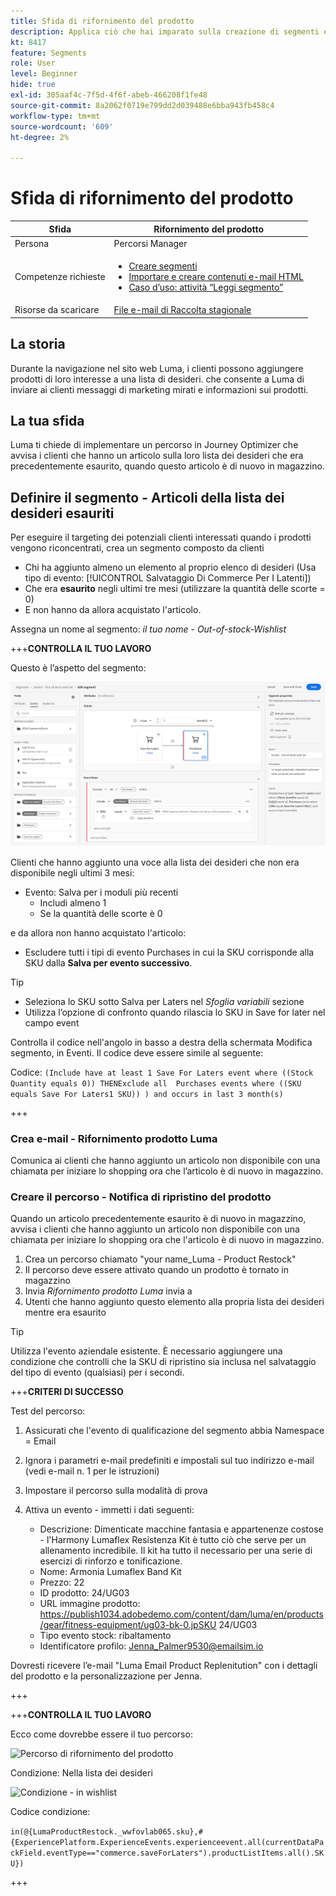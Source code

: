 ```yaml
---
title: Sfida di rifornimento del prodotto
description: Applica ciò che hai imparato sulla creazione di segmenti e verifica le tue abilità.
kt: 8417
feature: Segments
role: User
level: Beginner
hide: true
exl-id: 305aaf4c-7f5d-4f6f-abeb-466208f1fe48
source-git-commit: 8a2062f0719e799dd2d039488e6bba943fb458c4
workflow-type: tm+mt
source-wordcount: '609'
ht-degree: 2%

---
```


# Sfida di rifornimento del prodotto

| Sfida | Rifornimento del prodotto |
|---|---|
| Persona | Percorsi Manager |
| Competenze richieste | <ul><li>[Creare segmenti](https://experienceleague.adobe.com/docs/journey-optimizer-learn/tutorials/create-segments.html?lang=en)</li><li> [Importare e creare contenuti e-mail HTML](https://experienceleague.adobe.com/docs/journey-optimizer-learn/tutorials/create-messages/import-and-author-html-email-content.html?lang=en)</li><li>[Caso d’uso: attività “Leggi segmento”](https://experienceleague.adobe.com/docs/journey-optimizer-learn/tutorials/create-journeys/use-case-read-segment.html?lang=en)</li> |
| Risorse da scaricare | [File e-mail di Raccolta stagionale](/help/challenges/assets/email-assets/emails-seasonal-collection-announcement.zip) |

## La storia

Durante la navigazione nel sito web Luma, i clienti possono aggiungere prodotti di loro interesse a una lista di desideri. che consente a Luma di inviare ai clienti messaggi di marketing mirati e informazioni sui prodotti.

## La tua sfida

Luma ti chiede di implementare un percorso in Journey Optimizer che avvisa i clienti che hanno un articolo sulla loro lista dei desideri che era precedentemente esaurito, quando questo articolo è di nuovo in magazzino.

## Definire il segmento - Articoli della lista dei desideri esauriti

Per eseguire il targeting dei potenziali clienti interessati quando i prodotti vengono riconcentrati, crea un segmento composto da clienti

* Chi ha aggiunto almeno un elemento al proprio elenco di desideri (Usa tipo di evento: [!UICONTROL Salvataggio Di Commerce Per I Latenti])
* Che era **esaurito** negli ultimi tre mesi (utilizzare la quantità delle scorte = 0)
* E non hanno da allora acquistato l&#39;articolo.

Assegna un nome al segmento: *il tuo nome - Out-of-stock-Wishlist*

+++**CONTROLLA IL TUO LAVORO**

Questo è l’aspetto del segmento:

![Segmento - Articoli della lista dei desideri esauriti](/help/challenges/assets/C1-S2.png)

Clienti che hanno aggiunto una voce alla lista dei desideri che non era disponibile negli ultimi 3 mesi:

* Evento: Salva per i moduli più recenti
   * Includi almeno 1
   * Se la quantità delle scorte è 0

e da allora non hanno acquistato l&#39;articolo:

* Escludere tutti i tipi di evento Purchases in cui la SKU corrisponde alla SKU dalla **Salva per evento successivo**.

>[!TIP]
> * Seleziona lo SKU sotto Salva per Laters nel *Sfoglia variabili* sezione
> * Utilizza l’opzione di confronto quando rilascia lo SKU in Save for later nel campo event


Controlla il codice nell&#39;angolo in basso a destra della schermata Modifica segmento, in Eventi. Il codice deve essere simile al seguente:

Codice:
```(Include have at least 1 Save For Laters event where ((Stock Quantity equals 0)) THENExclude all  Purchases events where ((SKU equals Save For Laters1 SKU)) ) and occurs in last 3 month(s)```

+++

### Crea e-mail - Rifornimento prodotto Luma

Comunica ai clienti che hanno aggiunto un articolo non disponibile con una chiamata per iniziare lo shopping ora che l’articolo è di nuovo in magazzino.

### Creare il percorso - Notifica di ripristino del prodotto

Quando un articolo precedentemente esaurito è di nuovo in magazzino, avvisa i clienti che hanno aggiunto un articolo non disponibile con una chiamata per iniziare lo shopping ora che l&#39;articolo è di nuovo in magazzino.

1. Crea un percorso chiamato &quot;your name_Luma - Product Restock&quot;
1. Il percorso deve essere attivato quando un prodotto è tornato in magazzino
1. Invia *Rifornimento prodotto Luma* invia a
1. Utenti che hanno aggiunto questo elemento alla propria lista dei desideri mentre era esaurito

>[!TIP]
>
> Utilizza l&#39;evento aziendale esistente. È necessario aggiungere una condizione che controlli che la SKU di ripristino sia inclusa nel salvataggio del tipo di evento (qualsiasi) per i secondi.

+++**CRITERI DI SUCCESSO**

Test del percorso:

1. Assicurati che l&#39;evento di qualificazione del segmento abbia Namespace = Email
1. Ignora i parametri e-mail predefiniti e impostali sul tuo indirizzo e-mail (vedi e-mail n. 1 per le istruzioni)
1. Impostare il percorso sulla modalità di prova
1. Attiva un evento - immetti i dati seguenti:

   * Descrizione: Dimenticate macchine fantasia e appartenenze costose - l&#39;Harmony Lumaflex Resistenza Kit è tutto ciò che serve per un allenamento incredibile. Il kit ha tutto il necessario per una serie di esercizi di rinforzo e tonificazione.
   * Nome: Armonia Lumaflex Band Kit
   * Prezzo: 22
   * ID prodotto: 24/UG03
   * URL immagine prodotto: https://publish1034.adobedemo.com/content/dam/luma/en/products/gear/fitness-equipment/ug03-bk-0.jpSKU 24/UG03
   * Tipo evento stock: ribaltamento
   * Identificatore profilo: Jenna_Palmer9530@emailsim.io

Dovresti ricevere l’e-mail &quot;Luma Email Product Replenitution&quot; con i dettagli del prodotto e la personalizzazione per Jenna.

+++

+++**CONTROLLA IL TUO LAVORO**

Ecco come dovrebbe essere il tuo percorso:

![Percorso di rifornimento del prodotto](/help/challenges/assets/c3-j3-journey.png)

Condizione: Nella lista dei desideri

![Condizione - in wishlist](/help/challenges/assets/c3-j3-condition.png)

Codice condizione:

```in(@{LumaProductRestock._wwfovlab065.sku},#{ExperiencePlatform.ExperienceEvents.experienceevent.all(currentDataPackField.eventType=="commerce.saveForLaters").productListItems.all().SKU})```

+++
